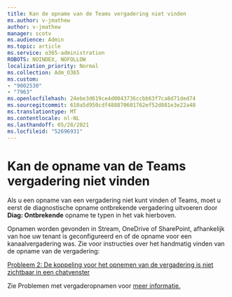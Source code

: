 ```yaml
---
title: Kan de opname van de Teams vergadering niet vinden
ms.author: v-jmathew
author: v-jmathew
manager: scotv
ms.audience: Admin
ms.topic: article
ms.service: o365-administration
ROBOTS: NOINDEX, NOFOLLOW
localization_priority: Normal
ms.collection: Adm_O365
ms.custom:
- "9002530"
- "7963"
ms.openlocfilehash: 24ebe3d619ce4d0043736ccbb63f7ca8d71ded74
ms.sourcegitcommit: 610a5d950cdf488870601762ef52d881e3e22a48
ms.translationtype: MT
ms.contentlocale: nl-NL
ms.lasthandoff: 05/28/2021
ms.locfileid: "52696931"
---
```

# <a name="cant-find-the-teams-meeting-recording"></a>Kan de opname van de Teams vergadering niet vinden

Als u een opname van een vergadering niet kunt vinden of Teams, moet u eerst de diagnostische opname ontbrekende vergadering uitvoeren door **Diag: Ontbrekende** opname te typen in het vak hierboven. 

Opnamen worden gevonden in Stream, OneDrive of SharePoint, afhankelijk van hoe uw tenant is geconfigureerd en of de opname voor een kanaalvergadering was. Zie voor instructies over het handmatig vinden van de opname van de vergadering: 

[Probleem 2: De koppeling voor het opnemen van de vergadering is niet zichtbaar in een chatvenster](/microsoftteams/troubleshoot/meetings/troubleshoot-meeting-recording-issues#issue-2-the-meeting-recording-link-isnt-visible-in-a-chat-window)

Zie Problemen met vergaderopnamen voor [meer informatie.](/microsoftteams/troubleshoot/meetings/troubleshoot-meeting-recording-issues)
